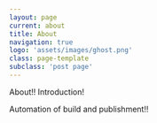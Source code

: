 ```yaml
---
layout: page
current: about
title: About
navigation: true
logo: 'assets/images/ghost.png'
class: page-template
subclass: 'post page'
---
```


About!! Introduction!

Automation of build and publishment!!